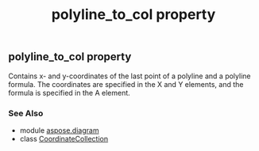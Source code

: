 ﻿---
title: polyline_to_col property
second_title: Aspose.Diagram for Python via .NET API References
description: 
type: docs
weight: 150
url: /python-net/aspose.diagram/coordinatecollection/polyline_to_col/
is_root: false
---

## polyline_to_col property


Contains x- and y-coordinates of the last point of a polyline and a polyline formula. The coordinates are specified in the X and Y elements, and the formula is specified in the A element.

### See Also
* module [aspose.diagram](../../)
* class [CoordinateCollection](/diagram/python-net/aspose.diagram/coordinatecollection)

